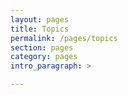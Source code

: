 ```yaml
---
layout: pages
title: Topics
permalink: /pages/topics
section: pages
category: pages
intro_paragraph: >

---
```

